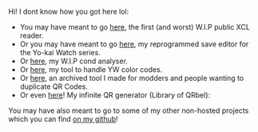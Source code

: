 Hi! I dont know how you got here lol:

* You may have meant to go [here](/yw-xcl/), the first (and worst) W.I.P public XCL reader.
* Or you may have meant to go [here](/yw-saveedit/), my reprogrammed save editor for the Yo-kai Watch series.
* Or [here](/yw-cond/), my W.I.P cond analyser.
* Or [here](/yw-color), my tool to handle YW color codes.
* Or [here](/QRTool), an archived tool I made for modders and people wanting to duplicate QR Codes.
* Or even [here](/qrbel/)! My infinite QR generator (Library of QRbel):

You may have also meant to go to some of my other non-hosted projects which you can find [on my github](https://github.com/n123git)!
